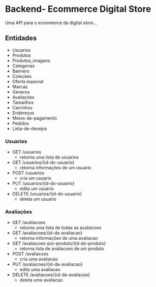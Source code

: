 
# Backend- Ecommerce Digital Store

Uma API para o ecommerce da digital store...

## Entidades
- Usuarios
- Produtos
- Produtos_imagens
- Categorias
- Banners
- Coleções
- Oferta especial
- Marcas
- Generos
- Avaliações
- Tamanhos
- Carrinhos
- Endereços
- Meios-de-pagamento
- Pedidos
- Lista-de-desejos

### Usuarios
- GET /usuarios
    - retorna uma lista de usuarios
- GET /usuarios/{id-do-usuario}
    - retorna informações de um usuario
- POST /usuarios
    - cria um usuario
- PUT /usuarios/{id-do-usuario}
    - edita um usuario
- DELETE /usuarios/{id-do-usuario}
    - deleta um usuario

### Avaliações
- GET /avaliacoes
    - retorna uma lista de todas as avaliacoes
- GET /avaliacoes/{id-da-avaliacao}
    - retorna informações de uma avaliacao
- GET /avaliacoes-por-produto/{id-do-produto}
    - retorna lista de avaliacoes de um produto
- POST /avaliacoes
    - cria uma avaliacao
- PUT /avaliacoes/{id-da-avaliacao}
    - edita uma avaliacao
- DELETE /avaliacoes/{id-da-avaliacao}
    - deleta uma avaliacao
